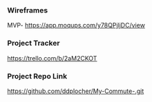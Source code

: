 
### Wireframes

MVP- https://app.moqups.com/y78QPjljDC/view

### Project Tracker

https://trello.com/b/2aM2CKOT

### Project Repo Link

https://github.com/ddplocher/My-Commute-.git
